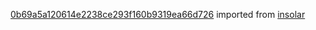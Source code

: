 [0b69a5a120614e2238ce293f160b9319ea66d726](https://github.com/insolar/insolar/commit/0b69a5a120614e2238ce293f160b9319ea66d726) imported from [insolar](https://github.com/insolar/insolar)
